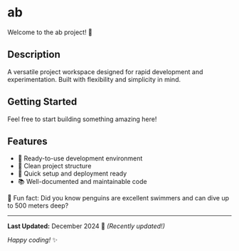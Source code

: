 # ab

Welcome to the ab project! 🚀

## Description

A versatile project workspace designed for rapid development and experimentation. Built with flexibility and simplicity in mind.

## Getting Started

Feel free to start building something amazing here!

## Features

- 🔧 Ready-to-use development environment
- 📁 Clean project structure
- 🚀 Quick setup and deployment ready
- 📚 Well-documented and maintainable code

🐧 Fun fact: Did you know penguins are excellent swimmers and can dive up to 500 meters deep?

---

**Last Updated:** December 2024 📅 _(Recently updated!)_

*Happy coding!* ✨
